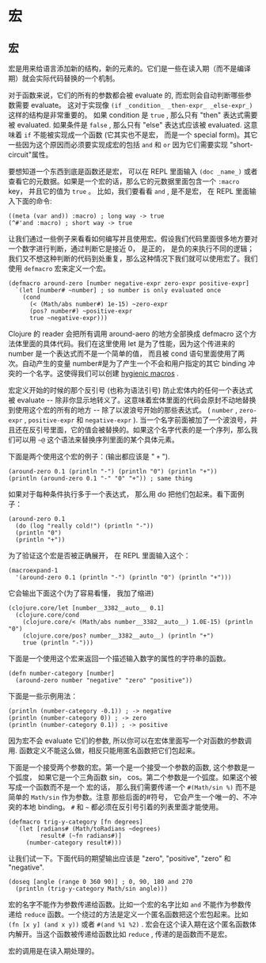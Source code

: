 # 宏

## 宏

宏是用来给语言添加新的结构，新的元素的。它们是一些在读入期（而不是编译期）就会实际代码替换的一个机制。

对于函数来说，它们的所有的参数都会被 evaluate 的, 而宏则会自动判断哪些参数需要 evaluate。 这对于实现像 `(if _condition_ _then-expr_ _else-expr_)` 这样的结构是非常重要的。 如果 condition 是 `true` , 那么只有 "then" 表达式需要被 evaluated. 如果条件是 `false` , 那么只有 "else" 表达式应该被 evaluated. 这意味着 `if` 不能被实现成一个函数 (它其实也不是宏， 而是一个 special form)。其它一些因为这个原因而必须要实现成宏的包括 `and` 和 `or` 因为它们需要实现 "short-circuit"属性。

要想知道一个东西到底是函数还是宏， 可以在 REPL 里面输入 `(doc _name_)` 或者查看它的元数据。如果是一个宏的话，那么它的元数据里面包含一个 `:macro` key， 并且它的值为 `true` 。 比如，我们要看看 `and` , 是不是宏， 在 REPL 里面输入下面的命令:

```
((meta (var and)) :macro) ; long way -> true
(^#'and :macro) ; short way -> true 
```

让我们通过一些例子来看看如何编写并且使用宏。假设我们代码里面很多地方要对一个数字进行判断，通过判断它是接近 0， 是正的， 是负的来执行不同的逻辑；我们又不想这种判断的代码到处重复，那么这种情况下我们就可以使用宏了。我们使用 `defmacro` 宏来定义一个宏。

```
(defmacro around-zero [number negative-expr zero-expr positive-expr]
  `(let [number# ~number] ; so number is only evaluated once
    (cond
      (< (Math/abs number#) 1e-15) ~zero-expr
      (pos? number#) ~positive-expr
      true ~negative-expr))) 
```

Clojure 的 reader 会把所有调用 around-aero 的地方全部换成 defmacro 这个方法体里面的具体代码。我们在这里使用 let 是为了性能，因为这个传进来的 number 是一个表达式而不是一个简单的值， 而且被 cond 语句里面使用了两次。自动产生的变量 number#是为了产生一个不会和用户指定的其它 binding 冲突的一个名字。这使得我们可以创建 [hygienic macros](http://en.wikipedia.org/wiki/Hygienic_macros) .

宏定义开始的时候的那个反引号 (也称为语法引号) 防止宏体内的任何一个表达式被 evaluate -- 除非你显示地转义了。这意味着宏体里面的代码会原封不动地替换到使用这个宏的所有的地方 -- 除了以波浪号开始的那些表达式。 ( `number` , `zero-expr` , `positive-expr` 和 `negative-expr` ). 当一个名字前面被加了一个波浪号，并且还在反引号里面，它的值会被替换的。如果这个名字代表的是一个序列，那么我们可以用 `~@` 这个语法来替换序列里面的某个具体元素。

下面是两个使用这个宏的例子：(输出都应该是 " `+` ").

```
(around-zero 0.1 (println "-") (println "0") (println "+"))
(println (around-zero 0.1 "-" "0" "+")) ; same thing 
```

如果对于每种条件执行多于一个表达式， 那么用 do 把他们包起来。看下面例子：

```
(around-zero 0.1
  (do (log "really cold!") (println "-"))
  (println "0")
  (println "+")) 
```

为了验证这个宏是否被正确展开， 在 REPL 里面输入这个：

```
(macroexpand-1
  '(around-zero 0.1 (println "-") (println "0") (println "+"))) 
```

它会输出下面这个(为了容易看懂， 我加了缩进)

```
(clojure.core/let [number__3382__auto__ 0.1]
  (clojure.core/cond
    (clojure.core/< (Math/abs number__3382__auto__) 1.0E-15) (println "0")
    (clojure.core/pos? number__3382__auto__) (println "+")
    true (println "-"))) 
```

下面是一个使用这个宏来返回一个描述输入数字的属性的字符串的函数。

```
(defn number-category [number]
  (around-zero number "negative" "zero" "positive")) 
```

下面是一些示例用法：

```
(println (number-category -0.1)) ; -> negative
(println (number-category 0)) ; -> zero
(println (number-category 0.1)) ; -> positive 
```

因为宏不会 evaluate 它们的参数, 所以你可以在宏体里面写一个对函数的参数调用. 函数定义不能这么做，相反只能用匿名函数把它们包起来。

下面是一个接受两个参数的宏。第一个是一个接受一个参数的函数, 这个参数是一个弧度， 如果它是一个三角函数 sin， cos。第二个参数是一个弧度。如果这个被写成一个函数而不是一个 宏的话， 那么我们需要传递一个 `#(Math/sin %)` 而不是简单的 `Math/sin` 作为参数。注意 那些后面的#符号， 它会产生一个唯一的、不冲突的本地 binding。 `#` 和 `~` 都必须在反引号引着的列表里面才能使用。

```
(defmacro trig-y-category [fn degrees]
  `(let [radians# (Math/toRadians ~degrees)
         result# (~fn radians#)]
     (number-category result#))) 
```

让我们试一下。下面代码的期望输出应该是 "zero", "positive", "zero" 和 "negative".

```
(doseq [angle (range 0 360 90)] ; 0, 90, 180 and 270
  (println (trig-y-category Math/sin angle))) 
```

宏的名字不能作为参数传递给函数。比如一个宏的名字比如 `and` 不能作为参数传递给 `reduce` 函数。一个绕过的方法是定义一个匿名函数把这个宏包起来。比如 `(fn [x y] (and x y))` 或者 `#(and %1 %2)` . 宏会在这个读入期在这个匿名函数体内解开。当这个函数被传递给函数比如 `reduce` , 传递的是函数而不是宏。

宏的调用是在读入期处理的。